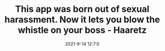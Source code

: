 ---
"title": "This app was born out of sexual harassment. Now it lets you blow the whistle on your boss - Haaretz"
"date": "2021-9-14 12:7:0"
"feed_name": "GOOGLENEWS"
"feed_website": "https://news.google.com/search?q=drilling%2Bincident&hl=en-US&gl=US&ceid=US:en"
"feed_rss": "https://news.google.com/rss/search?q=drilling%2Bincident&hl=en-US&gl=US&ceid=US:en"
"link": "https://www.haaretz.com/israel-news/tech-news/.premium-this-app-lets-you-blow-the-whistle-on-your-boss-1.10200053"
"file": "_posts/2021-9-14-12-7-0_GOOGLENEWS_57a0c69bcc1d351fb55f485095b0dfcf36de8f7a.md"
"accident": "0"
"drilling": "0"
"dead": "0"
"injured": "0"
---